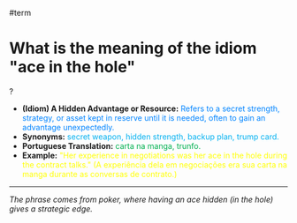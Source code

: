 #term 

# What is the meaning of the idiom "ace in the hole"
?
* **(Idiom) A Hidden Advantage or Resource:** <span style="color:rgb(0, 132, 255)">Refers to a secret strength, strategy, or asset kept in reserve until it is needed, often to gain an advantage unexpectedly.</span>
* **Synonyms:** <span style="color:rgb(0, 176, 240)">secret weapon, hidden strength, backup plan, trump card.</span>
* **Portuguese Translation:** <span style="color:rgb(0, 176, 80)">carta na manga, trunfo.</span>
* **Example:** <span style="color:rgb(255, 255, 0)">"Her experience in negotiations was her ace in the hole during the contract talks." (A experiência dela em negociações era sua carta na manga durante as conversas de contrato.)</span>
---
*The phrase comes from poker, where having an ace hidden (in the hole) gives a strategic edge.*
<!--SR:!2025-06-08,4,270-->
